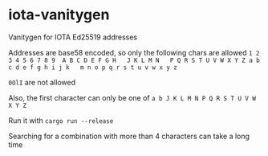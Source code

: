 # iota-vanitygen

Vanitygen for IOTA Ed25519 addresses

Addresses are base58 encoded, so only the following chars are allowed `1 2 3 4 5 6 7 8 9  A B C D E F G H   J K L M N   P Q R S T U V W X Y Z a b c d e f g h i j k   m n o p q r s t u v w x y z`

`0OlI` are not allowed

Also, the first character can only be one of `a b J K L M N P Q R S T U V W X Y Z`

Run it with `cargo run --release`

Searching for a combination with more than 4 characters can take a long time